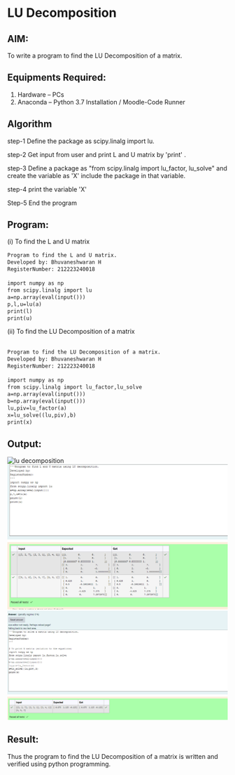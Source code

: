 # LU Decomposition 

## AIM:
To write a program to find the LU Decomposition of a matrix.

## Equipments Required:
1. Hardware – PCs
2. Anaconda – Python 3.7 Installation / Moodle-Code Runner

## Algorithm
step-1
Define the package as scipy.linalg import lu.

step-2
Get input from user and print L and U matrix by 'print' .

step-3
Define a package as "from scipy.linalg import lu_factor, lu_solve" and create the variable as 'X' include the package in that variable.

step-4
print the variable 'X'

Step-5
End the program

## Program:
(i) To find the L and U matrix
```
Program to find the L and U matrix.
Developed by: Bhuvaneshwaran H
RegisterNumber: 212223240018

import numpy as np
from scipy.linalg import lu
a=np.array(eval(input()))
p,l,u=lu(a)
print(l)
print(u)
```
(ii) To find the LU Decomposition of a matrix
```

Program to find the LU Decomposition of a matrix.
Developed by: Bhuvaneshwaran H
RegisterNumber: 212223240018

import numpy as np
from scipy.linalg import lu_factor,lu_solve
a=np.array(eval(input()))
b=np.array(eval(input()))
lu,piv=lu_factor(a)
x=lu_solve((lu,piv),b)
print(x)

```

## Output:
![lu decomposition]()
![output1](<Screenshot 2024-05-13 110814.png>)
![output2](<Screenshot 2024-05-13 110829.png>)

## Result:
Thus the program to find the LU Decomposition of a matrix is written and verified using python programming.

